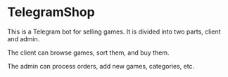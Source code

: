 # TelegramShop

This is a Telegram bot for selling games. It is divided into two parts, client and admin.

The client can browse games, sort them, and buy them.

The admin can process orders, add new games, categories, etc.
